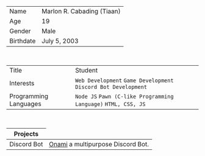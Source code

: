 <table>
    <tr>
        <td>Name</td>
        <td>Marlon R. Cabading (Tiaan)</td>
    </tr>
    <tr>
        <td>Age</td>
        <td>19</td>
    </tr>
    <tr>
        <td>Gender</td>
        <td>Male</td>
    </tr>
    <tr>
        <td>Birthdate</td>
        <td>July 5, 2003</td>
    </tr>
</table>
<br>
<table>
    <tr>
        <td>Title</td>
        <td>Student</td>
    </tr>
    <tr>
        <td>Interests</td>
        <td><code>Web Development</code> <code>Game Development</code> <code>Discord Bot Development</code></td>
    </tr>
    <tr>
        <td>Programming Languages</td>
        <td><code>Node JS</code> <code>Pawn (C-like Programming Language)</code> <code>HTML, CSS, JS</code></td>
    </tr>
</table>
<br>
<table>
    <thead>
        <tr>
            <th>Projects</th>
        </tr>
    </thead>
    <tbody>
        <tr>
            <td>Discord Bot</td>
            <td><a href="https://discord.com/oauth2/authorize?client_id=980351326984740904&permissions=8&scope=applications.commands%20bot">Onami</a> a multipurpose Discord Bot.</td>
        </tr>
    </tbody>
</table>